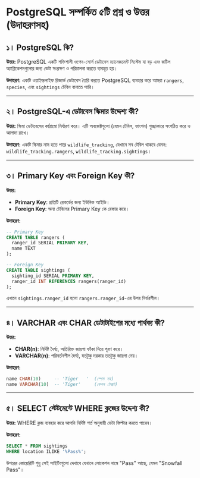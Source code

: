 # PostgreSQL সম্পর্কিত ৫টি প্রশ্ন ও উত্তর (উদাহরণসহ)

## ১। PostgreSQL কি?

**উত্তর:**
PostgreSQL একটি শক্তিশালী ওপেন-সোর্স ডেটাবেস ম্যানেজমেন্ট সিস্টেম যা বড় এবং জটিল অ্যাপ্লিকেশনগুলোর জন্য ডেটা সংরক্ষণ ও পরিচালনা করতে ব্যবহৃত হয়।

**উদাহরণ:**
একটি ওয়াইল্ডলাইফ রিজার্ভ ডেটাবেস তৈরি করতে PostgreSQL ব্যবহার করে আমরা `rangers`, `species`, এবং `sightings` টেবিল বানাতে পারি।

---

## ২। PostgreSQL-এ ডেটাবেস স্কিমার উদ্দেশ্য কী?

**উত্তর:**
স্কিমা ডেটাবেসের কাঠামো নির্ধারণ করে। এটি অবজেক্টগুলো (যেমন টেবিল, ফাংশন) গুচ্ছাকারে সংগঠিত করে ও আলাদা রাখে।

**উদাহরণ:**
একটি স্কিমার নাম হতে পারে `wildlife_tracking`, যেখানে সব টেবিল থাকবে যেমন:
`wildlife_tracking.rangers`, `wildlife_tracking.sightings`।

---

## ৩। Primary Key এবং Foreign Key কী?

**উত্তর:**

* **Primary Key**: প্রতিটি রেকর্ডের জন্য ইউনিক আইডি।
* **Foreign Key**: অন্য টেবিলের Primary Key কে রেফার করে।

**উদাহরণ:**

```sql
-- Primary Key
CREATE TABLE rangers (
  ranger_id SERIAL PRIMARY KEY,
  name TEXT
);

-- Foreign Key
CREATE TABLE sightings (
  sighting_id SERIAL PRIMARY KEY,
  ranger_id INT REFERENCES rangers(ranger_id)
);
```

এখানে `sightings.ranger_id` হলো `rangers.ranger_id`-এর উপর নির্ভরশীল।

---

## ৪। VARCHAR এবং CHAR ডেটাটাইপের মধ্যে পার্থক্য কী?

**উত্তর:**

* **CHAR(n)**: নির্দিষ্ট দৈর্ঘ্য, অতিরিক্ত জায়গা ফাঁকা দিয়ে পূরণ করে।
* **VARCHAR(n)**: পরিবর্তনশীল দৈর্ঘ্য, যতটুকু দরকার ততটুকু জায়গা নেয়।

**উদাহরণ:**

```sql
name CHAR(10)     -- 'Tiger   '  (স্পেস সহ)
name VARCHAR(10)  -- 'Tiger'     (কেবল টেক্সট)
```

---

## ৫। SELECT স্টেটমেন্টে WHERE ক্লজের উদ্দেশ্য কী?

**উত্তর:**
WHERE ক্লজ ব্যবহার করে আপনি নির্দিষ্ট শর্ত অনুযায়ী ডেটা ফিল্টার করতে পারেন।

**উদাহরণ:**

```sql
SELECT * FROM sightings
WHERE location ILIKE '%Pass%';
```

উপরের কোয়েরিটি শুধু সেই সাইটিংগুলো দেখাবে যেখানে লোকেশন নামে "Pass" আছে, যেমন "Snowfall Pass"।
